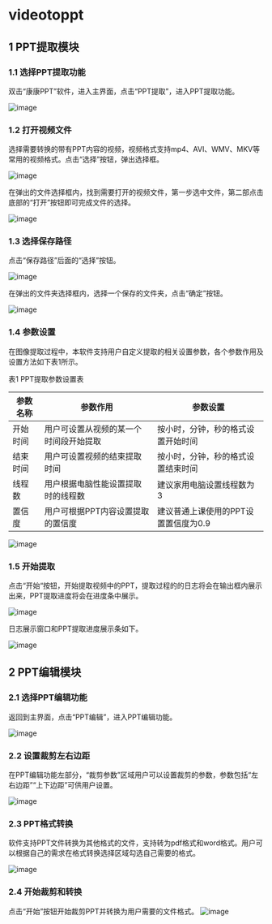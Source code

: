 # videotoppt
## 1 PPT提取模块

### 1.1 选择PPT提取功能

双击“康康PPT”软件，进入主界面，点击“PPT提取”，进入PPT提取功能。

 ![image](https://github.com/liukangiu/videotoppt/assets/71562103/38361549-e01b-42ff-b19e-2b34f220f683)

### 1.2 打开视频文件

选择需要转换的带有PPT内容的视频，视频格式支持mp4、AVI、WMV、MKV等常用的视频格式。点击“选择”按钮，弹出选择框。

 ![image](https://github.com/liukangiu/videotoppt/assets/71562103/8f4e46cd-26d2-4eab-a578-183621612534)

在弹出的文件选择框内，找到需要打开的视频文件，第一步选中文件，第二部点击底部的“打开”按钮即可完成文件的选择。

 ![image](https://github.com/liukangiu/videotoppt/assets/71562103/d9104f80-818d-419f-b2e9-3c1e23737005)


### 1.3 选择保存路径

点击“保存路径”后面的“选择”按钮。

 ![image](https://github.com/liukangiu/videotoppt/assets/71562103/9c9082b7-c19a-4bb3-b0f9-3b7a7259045d)

在弹出的文件夹选择框内，选择一个保存的文件夹，点击“确定”按钮。

![image](https://github.com/liukangiu/videotoppt/assets/71562103/a3e99f3c-8e90-428a-b5e2-ad28adf8a48a)

### 1.4 参数设置

在图像提取过程中，本软件支持用户自定义提取的相关设置参数，各个参数作用及设置方法如下表1所示。

表1 PPT提取参数设置表

|参数名称|	参数作用|	参数设置|
|----|----|----|
|开始时间|	用户可设置从视频的某一个时间段开始提取	|按小时，分钟，秒的格式设置开始时间|
|结束时间	|用户可设置视频的结束提取时间	|按小时，分钟，秒的格式设置结束时间|
|线程数	|用户根据电脑性能设置提取时的线程数|	建议家用电脑设置线程数为3|
|置信度	|用户可根据PPT内容设置提取的置信度|	建议普通上课使用的PPT设置置信度为0.9|


 ![image](https://github.com/liukangiu/videotoppt/assets/71562103/530cb834-44fa-403e-9e42-f7d1dbdea441)

### 1.5 开始提取

点击“开始“按钮，开始提取视频中的PPT，提取过程的的日志将会在输出框内展示出来，PPT提取进度将会在进度条中展示。

 ![image](https://github.com/liukangiu/videotoppt/assets/71562103/d204c5ad-b462-4db0-878f-7f5402f2ded6)


日志展示窗口和PPT提取进度展示条如下。

 ![image](https://github.com/liukangiu/videotoppt/assets/71562103/7daf77aa-d3f9-43b5-9eb8-ac483ed9a1da)


## 2 PPT编辑模块

### 2.1 选择PPT编辑功能

返回到主界面，点击“PPT编辑”，进入PPT编辑功能。

 ![image](https://github.com/liukangiu/videotoppt/assets/71562103/573356bd-b5a3-4e24-aa40-ef9de8960a14)

### 2.2 设置裁剪左右边距

在PPT编辑功能左部分，“裁剪参数”区域用户可以设置裁剪的参数，参数包括“左右边距”“上下边距”可供用户设置。

 ![image](https://github.com/liukangiu/videotoppt/assets/71562103/b2dc489e-f6d4-4dd7-a3f8-e92d03f6c33f)

### 2.3 PPT格式转换

软件支持PPT文件转换为其他格式的文件，支持转为pdf格式和word格式。用户可以根据自己的需求在格式转换选择区域勾选自己需要的格式。

 ![image](https://github.com/liukangiu/videotoppt/assets/71562103/0fb151a7-669d-4f01-ad44-0ca82f1133db)

### 2.4 开始裁剪和转换
点击“开始”按钮开始裁剪PPT并转换为用户需要的文件格式。
 ![image](https://github.com/liukangiu/videotoppt/assets/71562103/bec6b7ab-f036-4c1b-a76f-65ae4d1a21d8)

